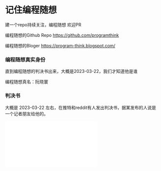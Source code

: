 # 记住编程随想


建一个repo持续关注，编程随想
欢迎PR

编程随想的Github Repo
https://github.com/programthink

编程随想的Bloger
https://program-think.blogspot.com/

### 编程随想真实身份
直到编程随想的判决书出来，大概是2023-03-22，我们才知道他是谁

编程随想真名：阮晓寰

### 判决书
大概是 2023-03-22 左右，在推特和reddit有人发出判决书，据某发布的人说是一个记者朋友给他的。

![判决书](./README.md)
